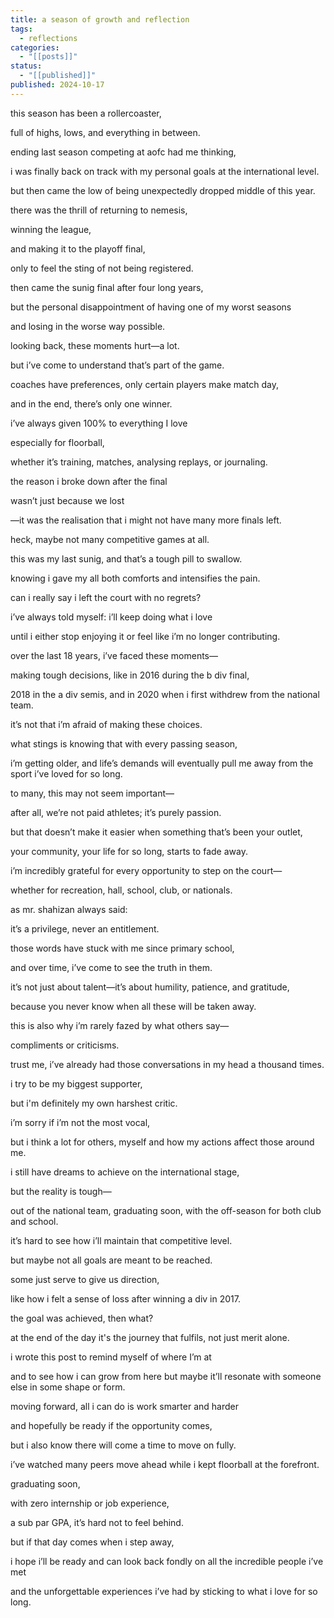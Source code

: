 ```yaml
---
title: a season of growth and reflection
tags:
  - reflections
categories:
  - "[[posts]]"
status:
  - "[[published]]"
published: 2024-10-17
---
```

this season has been a rollercoaster,

full of highs, lows, and everything in between.

ending last season competing at aofc had me thinking,

i was finally back on track with my personal goals at the international level.

but then came the low of being unexpectedly dropped middle of this year.

there was the thrill of returning to nemesis,

winning the league,

and making it to the playoff final,

only to feel the sting of not being registered.

then came the sunig final after four long years,

but the personal disappointment of having one of my worst seasons

and losing in the worse way possible.

looking back, these moments hurt—a lot.

but i’ve come to understand that’s part of the game.

coaches have preferences, only certain players make match day,

and in the end, there’s only one winner.

i’ve always given 100% to everything I love

especially for floorball,

whether it’s training, matches, analysing replays, or journaling.

the reason i broke down after the final

wasn’t just because we lost

—it was the realisation that i might not have many more finals left.

heck, maybe not many competitive games at all.

this was my last sunig, and that’s a tough pill to swallow.

knowing i gave my all both comforts and intensifies the pain.

can i really say i left the court with no regrets?

i’ve always told myself: i’ll keep doing what i love

until i either stop enjoying it or feel like i’m no longer contributing.

over the last 18 years, i’ve faced these moments—

making tough decisions, like in 2016 during the b div final,

2018 in the a div semis, and in 2020 when i first withdrew from the national team.

it’s not that i’m afraid of making these choices.

what stings is knowing that with every passing season,

i’m getting older, and life’s demands will eventually pull me away from the sport i’ve loved for so long.

to many, this may not seem important—

after all, we’re not paid athletes; it’s purely passion.

but that doesn’t make it easier when something that’s been your outlet,

your community, your life for so long, starts to fade away.

i’m incredibly grateful for every opportunity to step on the court—

whether for recreation, hall, school, club, or nationals.

as mr. shahizan always said:

it’s a privilege, never an entitlement.

those words have stuck with me since primary school,

and over time, i’ve come to see the truth in them.

it’s not just about talent—it’s about humility, patience, and gratitude,

because you never know when all these will be taken away.

this is also why i’m rarely fazed by what others say—

compliments or criticisms.

trust me, i’ve already had those conversations in my head a thousand times.

i try to be my biggest supporter,

but i'm definitely my own harshest critic.

i’m sorry if i’m not the most vocal,

but i think a lot for others, myself and how my actions affect those around me.

i still have dreams to achieve on the international stage,

but the reality is tough—

out of the national team, graduating soon, with the off-season for both club and school.

it’s hard to see how i’ll maintain that competitive level.

but maybe not all goals are meant to be reached.

some just serve to give us direction,

like how i felt a sense of loss after winning a div in 2017.

the goal was achieved, then what?

at the end of the day it's the journey that fulfils, not just merit alone.

i wrote this post to remind myself of where I’m at

and to see how i can grow from here but maybe it’ll resonate with someone else in some shape or form.

moving forward, all i can do is work smarter and harder

and hopefully be ready if the opportunity comes,

but i also know there will come a time to move on fully.

i’ve watched many peers move ahead while i kept floorball at the forefront.

graduating soon,

with zero internship or job experience,

a sub par GPA, it’s hard not to feel behind.

but if that day comes when i step away,

i hope i’ll be ready and can look back fondly on all the incredible people i’ve met

and the unforgettable experiences i’ve had by sticking to what i love for so long.